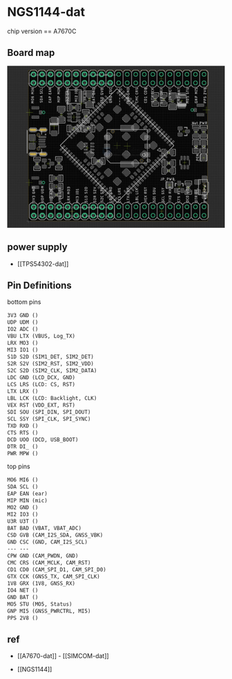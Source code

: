 
# NGS1144-dat

chip version == A7670C 

## Board map 

![](2025-06-14-22-41-05.png)

## power supply 

- [[TPS54302-dat]]



## Pin Definitions 

bottom pins 

    3V3 GND ()
    UDP UDM ()
    IO2 ADC ()
    VBU LTX (VBUS, Log_TX)
    LRX MO3 ()
    MI3 IO1 () 
    S1D S2D (SIM1_DET, SIM2_DET)
    S2R S2V (SIM2_RST, SIM2_VDD)
    S2C S2D (SIM2_CLK, SIM2_DATA)
    LDC GND (LCD_DCX, GND)
    LCS LRS (LCD: CS, RST)
    LTX LRX ()
    LBL LCK (LCD: Backlight, CLK)
    VEX RST (VDD_EXT, RST)
    SDI SOU (SPI_DIN, SPI_DOUT)
    SCL SSY (SPI_CLK, SPI_SYNC)
    TXD RXD ()
    CTS RTS ()
    DCD UOO (DCD, USB_BOOT)
    DTR DI_ ()
    PWR MPW ()

top pins 

    MO6 MI6 ()
    SDA SCL ()
    EAP EAN (ear)
    MIP MIN (mic)
    MO2 GND ()
    MI2 IO3 ()
    U3R U3T ()
    BAT BAD (VBAT, VBAT_ADC)
    CSD GVB (CAM_I2S_SDA, GNSS_VBK)
    GND CSC (GND, CAM_I2S_SCL)
    --- ---
    CPW GND (CAM_PWDN, GND)
    CMC CRS (CAM_MCLK, CAM_RST)
    CD1 CD0 (CAM_SPI_D1, CAM_SPI_D0)
    GTX CCK (GNSS_TX, CAM_SPI_CLK)
    1V8 GRX (1V8, GNSS_RX)
    IO4 NET ()
    GND BAT ()
    MO5 STU (MO5, Status)
    GNP MI5 (GNSS_PWRCTRL, MI5)
    PPS 2V8 ()


## ref 

- [[A7670-dat]] - [[SIMCOM-dat]]

- [[NGS1144]]